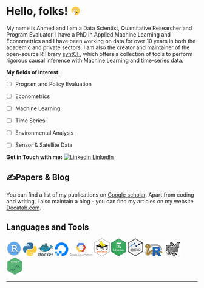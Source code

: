 
# Hello, folks! <img src="./logos/bye-smile.gif" width=5%>

My name is Ahmed and I am a Data Scientist, Quantitative Researcher and Program Evaluator. 
I have a PhD in Applied Machine Learning and Econometrics and I have been working on data for over 10 years in both the academic and private sectors. 
I am also the creator and maintainer of the open-source R library [syntCF](https://github.com/athammad/syntCF), which offers a collection of tools to perform rigorous causal inference with Machine Learning and time-series data.

**My fields of interest:**
- [ ] Program and Policy Evaluation
- [ ] Econometrics
- [ ] Machine Learning
- [ ] Time Series
- [ ] Environmental Analysis
- [ ] Sensor & Satellite Data


**Get in Touch with me:**
[![Linkedin](https://i.stack.imgur.com/gVE0j.png) LinkedIn](https://www.linkedin.com/in/ahmedt-h/)
&nbsp;


## &#x270d;Papers & Blog

You can find a list of my publications on [Google scholar](https://scholar.google.com/citations?user=uE11zZAAAAAJ&hl=en). Apart from coding and writing, I also maintain a blog - you can find my articles on my website [Decatab.com](https://www.decatab.com).


## Languages and Tools
<p float="left">
<img src="./logos/rstudio.png" width="8%" />
<img src="./logos/python_logo.png" width="7%" />
<img src="./logos/docker.png" width="8%" />
<img src="./logos/do.png" width="7%" /> 
<img src="./logos/gcp.png" width="12%" />   
<img src="./logos/dt.png" width="8%" />
<img src="./logos/lubridate.png" width="8%" />
<img src="./logos/ggplot2.png" width="8%" />
<img src="./logos/reticulated_python.png" width="10%" />
<img src="./logos/grf_logo.png" width="8%" />
<img src="./logos/logoSCF.png" width="9%" />
</p>


---


<!--**athammad/athammad** is a ✨ _special_ ✨ repository because its `README.md` (this file) appears on your GitHub profile.
[![Top Langs](https://github-readme-stats.vercel.app/api/top-langs/?username=athammad&layout=compact)](https://github.com/athammad/github-readme-stats)

Here are some ideas to get you started:

- 🔭 I’m currently working on ...
- 🌱 I’m currently learning ...
- 👯 I’m looking to collaborate on ...
- 🤔 I’m looking for help with ...
- 💬 Ask me about ...
- 📫 How to reach me: ...
- 😄 Pronouns: ...
- ⚡ Fun fact: ...
-->
